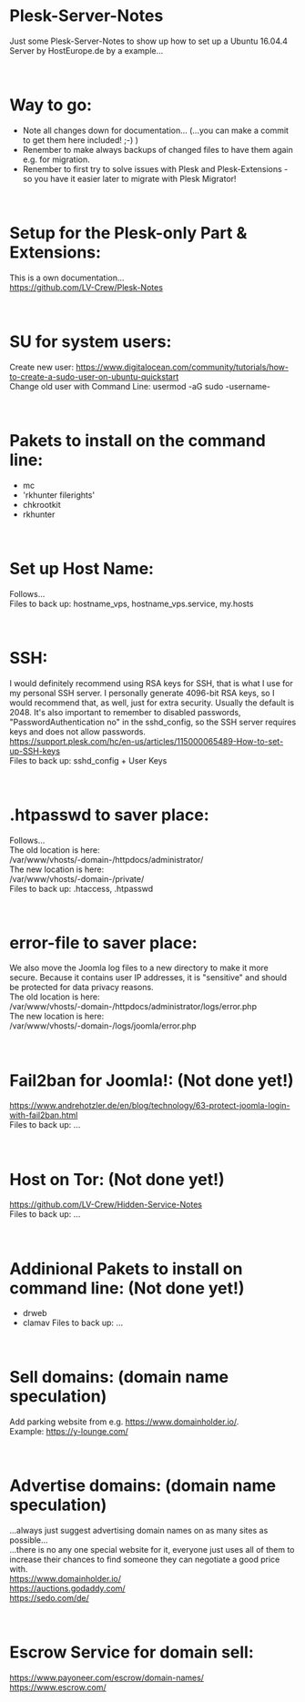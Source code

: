 # Plesk-Server-Notes
Just some Plesk-Server-Notes to show up how to set up a Ubuntu 16.04.4 Server by HostEurope.de by a example...  

<br>

# Way to go:  
- Note all changes down for documentation... (...you can make a commit to get them here included! ;-) )  
- Renember to make always backups of changed files to have them again e.g. for migration.  
- Renember to first try to solve issues with Plesk and Plesk-Extensions - so you have it easier later to migrate with Plesk Migrator!  

<br>

# Setup for the Plesk-only Part & Extensions:  
This is a own documentation...  
https://github.com/LV-Crew/Plesk-Notes  

<br>

# SU for system users:  
Create new user: https://www.digitalocean.com/community/tutorials/how-to-create-a-sudo-user-on-ubuntu-quickstart  
Change old user with Command Line: usermod -aG sudo -username-  

<br>

# Pakets to install on the command line:  
- mc
- 'rkhunter filerights'
- chkrootkit
- rkhunter

<br>

# Set up Host Name:  
Follows...  
Files to back up: hostname_vps, hostname_vps.service, my.hosts  

<br>

# SSH:  
I would definitely recommend using RSA keys for SSH, that is what I use for my personal SSH server. I personally generate 4096-bit RSA keys, so I would recommend that, as well, just for extra security. Usually the default is 2048. It's also important to remember to disabled passwords,  
"PasswordAuthentication no" in the sshd_config, so the SSH server requires keys and does not allow passwords.  
https://support.plesk.com/hc/en-us/articles/115000065489-How-to-set-up-SSH-keys  
Files to back up: sshd_config + User Keys  

<br>

# .htpasswd to saver place:  
Follows...  
The old location is here:  
/var/www/vhosts/-domain-/httpdocs/administrator/  
The new location is here:  
/var/www/vhosts/-domain-/private/  
Files to back up: .htaccess, .htpasswd  

<br>

# error-file to saver place:  
We also move the Joomla log files to a new directory to make it more secure. Because it contains user IP addresses, it is "sensitive" and should be protected for data privacy reasons.  
The old location is here:  
/var/www/vhosts/-domain-/httpdocs/administrator/logs/error.php  
The new location is here:  
/var/www/vhosts/-domain-/logs/joomla/error.php  


<br>

# Fail2ban for Joomla!: (Not done yet!)  
https://www.andrehotzler.de/en/blog/technology/63-protect-joomla-login-with-fail2ban.html  
Files to back up: ...  

<br>

# Host on Tor: (Not done yet!)
https://github.com/LV-Crew/Hidden-Service-Notes  
Files to back up: ...  

<br>

# Addinional Pakets to install on command line: (Not done yet!)  
- drweb
- clamav
Files to back up: ...  

<br>

# Sell domains: (domain name speculation)  
Add parking website from e.g. https://www.domainholder.io/.  
Example: https://y-lounge.com/  

<br>

# Advertise domains: (domain name speculation)  
...always just suggest advertising domain names on as many sites as possible...  
...there is no any one special website for it, everyone just uses all of them to increase their chances to find someone they can negotiate a good price with.  
https://www.domainholder.io/  
https://auctions.godaddy.com/  
https://sedo.com/de/  

<br>

# Escrow Service for domain sell:  
https://www.payoneer.com/escrow/domain-names/  
https://www.escrow.com/  
